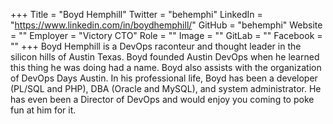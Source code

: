+++
Title = "Boyd Hemphill"
Twitter = "behemphi"
LinkedIn = "https://www.linkedin.com/in/boydhemphill/"
GitHub = "behemphi"
Website = ""
Employer = "Victory CTO"
Role = ""
Image = ""
GitLab = ""
Facebook = ""
+++
Boyd Hemphill is a DevOps raconteur and thought leader in the silicon hills of Austin Texas. Boyd founded Austin DevOps when he learned this thing he was doing had a name. Boyd also assists with the organization of DevOps Days Austin. In his professional life, Boyd has been a developer (PL/SQL and PHP), DBA (Oracle and MySQL), and system administrator.  He has even been a Director of DevOps and would enjoy you coming to poke fun at him for it.